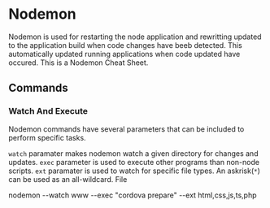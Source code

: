 # Nodemon

Nodemon is used for restarting the node application and rewritting updated to the application build when code changes have beeb detected. This automatically updated running applications when code updated have occured. This is a Nodemon Cheat Sheet.

## Commands 

### Watch And Execute

Nodemon commands have several parameters that can be included to perform specific tasks. 

`watch` paramater makes nodemon watch a given directory for changes and updates.
`exec` parameter is used to execute other programs than non-node scripts.
`ext` paramater is used to watch for specific file types. An askrisk(`*`) can be used as an all-wildcard.
File 

nodemon --watch www --exec \"cordova prepare\" --ext html,css,js,ts,php
